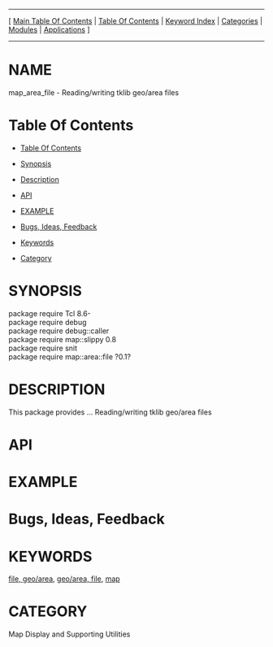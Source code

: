 
[//000000001]: # (map\_area\_file \- Map display support)
[//000000002]: # (Generated from file 'area\-file\.man' by tcllib/doctools with format 'markdown')
[//000000003]: # (map\_area\_file\(n\) 0\.1 tklib "Map display support")

<hr> [ <a href="../../../../toc.md">Main Table Of Contents</a> &#124; <a
href="../../../toc.md">Table Of Contents</a> &#124; <a
href="../../../../index.md">Keyword Index</a> &#124; <a
href="../../../../toc0.md">Categories</a> &#124; <a
href="../../../../toc1.md">Modules</a> &#124; <a
href="../../../../toc2.md">Applications</a> ] <hr>

# NAME

map\_area\_file \- Reading/writing tklib geo/area files

# <a name='toc'></a>Table Of Contents

  - [Table Of Contents](#toc)

  - [Synopsis](#synopsis)

  - [Description](#section1)

  - [API](#section2)

  - [EXAMPLE](#section3)

  - [Bugs, Ideas, Feedback](#section4)

  - [Keywords](#keywords)

  - [Category](#category)

# <a name='synopsis'></a>SYNOPSIS

package require Tcl 8\.6\-  
package require debug  
package require debug::caller  
package require map::slippy 0\.8  
package require snit  
package require map::area::file ?0\.1?  

# <a name='description'></a>DESCRIPTION

This package provides \.\.\. Reading/writing tklib geo/area files

# <a name='section2'></a>API

# <a name='section3'></a>EXAMPLE

# <a name='section4'></a>Bugs, Ideas, Feedback

# <a name='keywords'></a>KEYWORDS

[file, geo/area](\.\./\.\./\.\./\.\./index\.md\#file\_geo\_area), [geo/area,
file](\.\./\.\./\.\./\.\./index\.md\#geo\_area\_file),
[map](\.\./\.\./\.\./\.\./index\.md\#map)

# <a name='category'></a>CATEGORY

Map Display and Supporting Utilities
